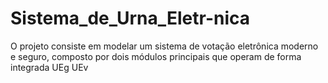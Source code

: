 # Sistema_de_Urna_Eletr-nica
O projeto consiste em modelar um sistema de votação eletrônica moderno e seguro, composto por dois módulos principais que operam de forma integrada UEg UEv
